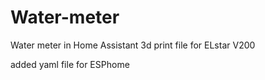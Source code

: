 # Water-meter
Water meter in Home Assistant
3d print file for ELstar V200

added yaml file for ESPhome

